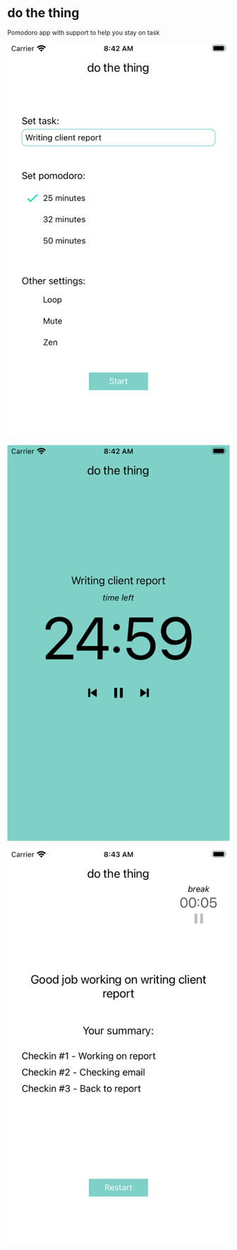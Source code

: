 # do the thing
Pomodoro app with support to help you stay on task

![img1](img/img1.png)

![img2](img/img2.png)

![img3](img/img3.png)
